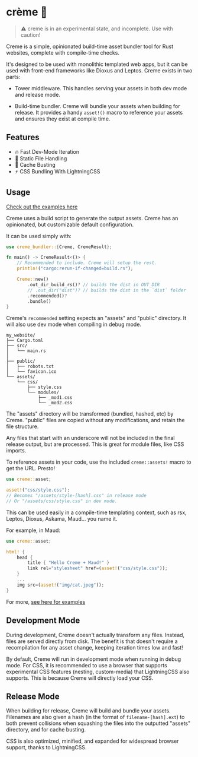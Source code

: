# crème 🍦

>⚠️ creme is in an experimental state, and incomplete. Use with caution!

Creme is a simple, opinionated build-time asset bundler tool for 
Rust websites, complete with compile-time checks.

It's designed to be used with monolithic templated web apps, but it can
be used with front-end frameworks like Dioxus and Leptos. Creme exists in
two parts:

* Tower middleware. This handles serving your assets in both dev
mode and release mode.

* Build-time bundler. Creme will bundle your assets when building for
release. It provides a handy `asset!()` macro to reference your assets and
ensures they exist at compile time.

## Features
* 🔥 Fast Dev-Mode Iteration
* 📁 Static File Handling
* 🔎 Cache Busting
* ⚡ CSS Bundling With LightningCSS

## Usage

[Check out the examples here](/examples)

Creme uses a build script to generate the output assets. Creme has
an opinionated, but customizable default configuration.

It can be used simply with:

```rust
use creme_bundler::{Creme, CremeResult};

fn main() -> CremeResult<()> {
    // Recommended to include. Creme will setup the rest.
    println!("cargo:rerun-if-changed=build.rs");

    Creme::new()
        .out_dir_build_rs()? // builds the dist in OUT_DIR
        // .out_dir("dist")? // builds the dist in the `dist` folder
        .recommended()?
        .bundle()
}
```

Creme's `recommended` setting expects an "assets" and "public" directory. It will also use dev mode when compiling in debug mode.

```
my_website/
├── Cargo.toml
├── src/
│   └── main.rs
│
├── public/
│   ├── robots.txt
│   └── favicon.ico
└── assets/
    └── css/
        ├── style.css
        └── modules/
            ├── _mod1.css
            └── _mod2.css
```

The "assets" directory will be transformed (bundled, hashed, etc) by
Creme. "public" files are copied without any modifications, and
retain the file structure.

Any files that start with an underscore will not be included in the
final release output, but are processed. This is great for module
files, like CSS imports.

To reference assets in your code, use the included `creme::assets!`
macro to get the URL. Presto!

```rust
use creme::asset;

asset!("css/style.css");
// Becomes "/assets/style-[hash].css" in release mode
// Or "/assets/css/style.css" in dev mode.
```

This can be used easily in a compile-time templating context,
such as rsx, Leptos, Dioxus, Askama, Maud... you name it.

For example, in Maud:
```rust
use creme::asset;

html! { 
    head {
        title { "Hello Creme + Maud!" }
        link rel="stylesheet" href=(asset!("css/style.css"));
    }
    ...
    img src=(asset!("img/cat.jpeg"));
}
```

For more, [see here for examples](/examples)

## Development Mode

During development, Creme doesn't actually transform any files. Instead,
files are served directly from disk. The benefit is that doesn't require
a recompilation for any asset change, keeping iteration times low and
fast!

By default, Creme will run in development mode when running in debug mode.
For CSS, it is recommended to use a browser that supports experimental
CSS features (nesting, custom-media) that LightningCSS also supports.
This is because Creme will directly load your CSS.

## Release Mode

When building for release, Creme will build and bundle your assets.
Filenames are also given a hash (in the format of `filename-[hash].ext`)
to both prevent collisions when squashing the files into the outputted
"assets" directory, and for cache busting.

CSS is also optimized, minified, and expanded for widespread browser support,
thanks to LightningCSS.

